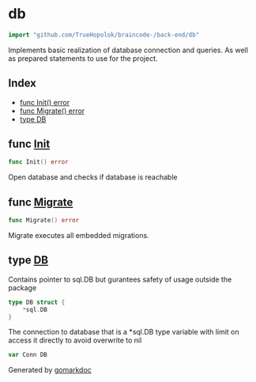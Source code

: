 <!-- Code generated by gomarkdoc. DO NOT EDIT -->

# db

```go
import "github.com/TrueHopolok/braincode-/back-end/db"
```

Implements basic realization of database connection and queries. As well as prepared statements to use for the project.

## Index

- [func Init\(\) error](<#Init>)
- [func Migrate\(\) error](<#Migrate>)
- [type DB](<#DB>)


<a name="Init"></a>
## func [Init](<https://github.com/TrueHopolok/braincode-/blob/main/back-end/db/db.go#L25>)

```go
func Init() error
```

Open database and checks if database is reachable

<a name="Migrate"></a>
## func [Migrate](<https://github.com/TrueHopolok/braincode-/blob/main/back-end/db/migrate.go#L24>)

```go
func Migrate() error
```

Migrate executes all embedded migrations.

<a name="DB"></a>
## type [DB](<https://github.com/TrueHopolok/braincode-/blob/main/back-end/db/db.go#L17-L19>)

Contains pointer to sql.DB but gurantees safety of usage outside the package

```go
type DB struct {
    *sql.DB
}
```

<a name="Conn"></a>The connection to database that is a \*sql.DB type variable with limit on access it directly to avoid overwrite to nil

```go
var Conn DB
```

Generated by [gomarkdoc](<https://github.com/princjef/gomarkdoc>)
